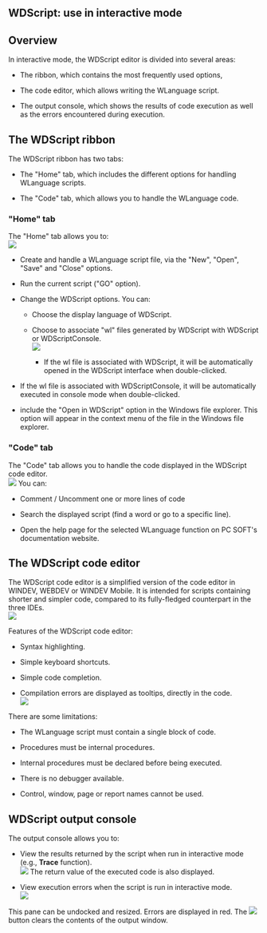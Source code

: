 
## WDScript: use in interactive mode
			

<a name="NOTE1"></a>
<a name="NOTE1_1"></a>


## Overview
<a name="overview_ELTTEXTE000141"></a>
In interactive mode, the WDScript editor is divided into several areas: 

- The ribbon, which contains the most frequently used options,

- The code editor, which allows writing the WLanguage script. 

- The output console, which shows the results of code execution as well as the errors encountered during execution.  




<a name="NOTE2"></a>
<a name="NOTE2_1"></a>


## The WDScript ribbon
<a name="the_wdscript_ribbon_ELTTEXTE000165"></a>
The WDScript ribbon has two tabs: 

- The "Home" tab, which includes the different options for handling WLanguage scripts. 

- The "Code" tab, which allows you to handle the WLanguage code. 





### "Home" tab
<a name="home_tab_ELTPARAGRAPHE000026"></a>

The "Home" tab allows you to: <br>![](https://doc.pcsoft.fr/en-US/images/image.awp?langid=3&name=WD_Script%20-%20HC%20N%B0001.gif)


- Create and handle a WLanguage script file, via the "New", "Open", "Save" and "Close" options. 

- Run the current script ("GO" option).  

- Change the WDScript options. You can: 

	- Choose the display language of WDScript. 

	- Choose to associate "wl" files generated by WDScript with WDScript or WDScriptConsole. <br>![](https://doc.pcsoft.fr/en-US/images/image.awp?langid=3&name=WD_Script%20-%20HC%20N%B0003.gif)


		- If the wl file is associated with WDScript, it will be automatically opened in the WDScript interface when double-clicked. 

- If the wl file is associated with WDScriptConsole, it will be automatically executed in console mode when double-clicked. 

- include the "Open in WDScript" option in the Windows file explorer. This option will appear in the context menu of the file in the Windows file explorer. 





### "Code" tab
<a name="code_tab_ELTPARAGRAPHE000044"></a>

The "Code" tab allows you to handle the code displayed in the WDScript code editor. <br>![](https://doc.pcsoft.fr/en-US/images/image.awp?langid=3&name=WD_Script%20-%20HC%20N%B0002.gif)
You can: 

- Comment / Uncomment one or more lines of code 

- Search the displayed script (find a word or go to a specific line). 

- Open the help page for the selected WLanguage function on PC SOFT's documentation website. 




<a name="NOTE3"></a>
<a name="NOTE3_1"></a>


## The WDScript code editor
<a name="the_wdscript_code_editor_ELTTEXTE000201"></a>
The WDScript code editor is a simplified version of the code editor in WINDEV, WEBDEV or WINDEV Mobile. It is intended for scripts containing shorter and simpler code, compared to its fully-fledged counterpart in the three IDEs. 
<br>![](https://doc.pcsoft.fr/en-US/images/image.awp?langid=3&name=WD_Script%20-%20HC%20N%B0004.gif)


Features of the WDScript code editor: 

- Syntax highlighting. 

- Simple keyboard shortcuts. 

- Simple code completion. 

- Compilation errors are displayed as tooltips, directly in the code. <br>![](https://doc.pcsoft.fr/en-US/images/image.awp?langid=3&name=WD_Script%20-%20HC%20N%B0005%201.gif)





There are some limitations: 

- The WLanguage script must contain a single block of code. 

- Procedures must be internal procedures. 

- Internal procedures must be declared before being executed. 

- There is no debugger available. 

- Control, window, page or report names cannot be used. 




<a name="NOTE4"></a>
<a name="NOTE4_1"></a>


## WDScript output console
<a name="wdscript_output_console_ELTTEXTE000225"></a>
The output console allows you to: 

- View the results returned by the script when run in interactive mode (e.g., **Trace** function). <br>![](https://doc.pcsoft.fr/en-US/images/image.awp?langid=3&name=WD_Script%20-%20HC%20N%B0004%201.gif)
The return value of the executed code is also displayed. 

- View execution errors when the script is run in interactive mode. <br>![](https://doc.pcsoft.fr/en-US/images/image.awp?langid=3&name=WD_Script%20-%20HC%20N%B0005.gif)





This pane can be undocked and resized. Errors are displayed in red. The ![](https://doc.pcsoft.fr/en-US/images/image.awp?langid=3&name=WD_Script%20-%20HC%20N%B0001%201.gif) button clears the contents of the output window. 


